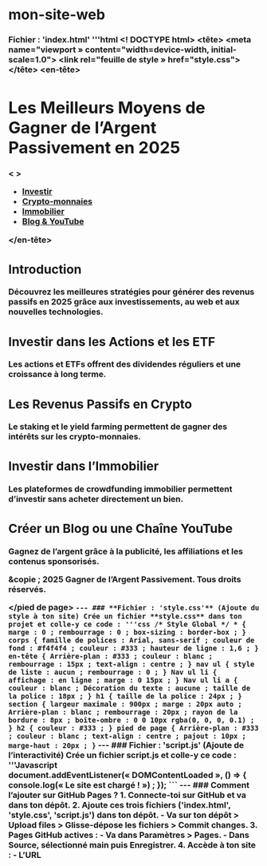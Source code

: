 # mon-site-web
### **Fichier : 'index.html'** '''html <! DOCTYPE html> <html lang="fr"> <tête> <meta charset="UTF-8"> <meta name="viewport » content="width=device-width, initial-scale=1.0"> <title>Gagner de l’Argent Passivement en 2025</title> <link rel="feuille de style » href="style.css"> </tête> <corps> <!-- En-tête --> <en-tête> <h1>Les Meilleurs Moyens de Gagner de l’Argent Passivement en 2025</h1> < > <ul> <li><a href="#investir">Investir</a></li> <li><a href="#crypto">Crypto-monnaies</a></li> <li><a href="#immobilier">Immobilier</a></li> <li><a href="#blog">Blog & YouTube</a></li> </UL> </NAM> </en-tête> <!-- section Introduction --> <section id="intro"> <h2>Introduction</h2> <p>Découvrez les meilleures stratégies pour générer des revenus passifs en 2025 grâce aux investissements, au web et aux nouvelles technologies.</p> </section> <!-- section Investir --> <section id="investir"> <h2>Investir dans les Actions et les ETF</h2> <p>Les actions et ETFs offrent des dividendes réguliers et une croissance à long terme.</p> </section> <!-- Section Crypto --> <section id="crypto"> <h2>Les Revenus Passifs en Crypto</h2> <p>Le staking et le yield farming permettent de gagner des intérêts sur les crypto-monnaies.</p> </section> <!-- Section Immobilier --> <section id="immobilier"> <h2>Investir dans l’Immobilier</h2> <p>Les plateformes de crowdfunding immobilier permettent d’investir sans acheter directement un bien.</p> </section> <!-- Section Blog et YouTube --> <section id="blog"> <h2>Créer un Blog ou une Chaîne YouTube</h2> <p>Gagnez de l’argent grâce à la publicité, les affiliations et les contenus sponsorisés.</p> </section> <!-- Pied de page --> <pied de page> <p>&copie ; 2025 Gagner de l’Argent Passivement. Tous droits réservés.</p> </pied de page> <script src="script.js"></script> </corps> </html> ``` --- ### **Fichier : 'style.css'** (Ajoute du style à ton site) Crée un fichier **style.css** dans ton projet et colle-y ce code : '''css /* Style Global */ * { marge : 0 ; rembourrage : 0 ; box-sizing : border-box ; } corps { famille de polices : Arial, sans-serif ; couleur de fond : #f4f4f4 ; couleur : #333 ; hauteur de ligne : 1,6 ; } en-tête { Arrière-plan : #333 ; couleur : blanc ; rembourrage : 15px ; text-align : centre ; } nav ul { style de liste : aucun ; rembourrage : 0 ; } Nav ul li { affichage : en ligne ; marge : 0 15px ; } Nav ul li a { couleur : blanc ; Décoration du texte : aucune ; taille de la police : 18px ; } h1 { taille de la police : 24px ; } section { largeur maximale : 900px ; marge : 20px auto ; Arrière-plan : blanc ; rembourrage : 20px ; rayon de la bordure : 8px ; boîte-ombre : 0 0 10px rgba(0, 0, 0, 0.1) ; } h2 { couleur : #333 ; } pied de page { Arrière-plan : #333 ; couleur : blanc ; text-align : centre ; pajout : 10px ; marge-haut : 20px ; } ``` --- ### **Fichier : 'script.js'** (Ajoute de l’interactivité) Crée un fichier **script.js** et colle-y ce code : '''Javascript document.addEventListener(« DOMContentLoaded », () => { console.log(« Le site est chargé ! ») ; }); ``` --- ### **Comment l’ajouter sur GitHub Pages ?** 1. **Connecte-toi sur GitHub** et va dans ton dépôt. 2. **Ajoute ces trois fichiers ('index.html', 'style.css', 'script.js')** dans ton dépôt. - Va sur ton dépôt > **Upload files** > Glisse-dépose les fichiers > **Commit changes**. 3. **Pages GitHub actives** : - Va dans **Paramètres** > **Pages**. - Dans **Source**, sélectionné **main** puis **Enregistrer**. 4. **Accède à ton site** : - L’URL
